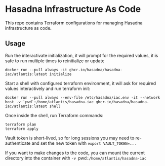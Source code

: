 # Hasadna Infrastructure As Code

This repo contains Terraform configurations for managing Hasadna infrastructure as code.

## Usage

Run the interactivate initialization, it will prompt for the required values, it is safe to run multiple times to reinitialize or update

```
docker run --pull always -it ghcr.io/hasadna/hasadna-iac/atlantis:latest initialize
```

Start a shell with configured terraform environment, it will ask for required values interactively and run terraform init:

```
docker run --pull always --env-file /etc/hasadna/iac.env -it --network host -v `pwd`:/home/atlantis/hasadna-iac ghcr.io/hasadna/hasadna-iac/atlantis:latest shell
```

Once inside the shell, run Terraform commands:

```
terraform plan
terraform apply
```

Vault token is short-lived, so for long sessions you may need to re-authenticate and set the new token with `export VAULT_TOKEN=...`

If you want to make changes to the code, you can mount the current directory into the container with `-v `pwd`:/home/atlantis/hasadna-iac`
